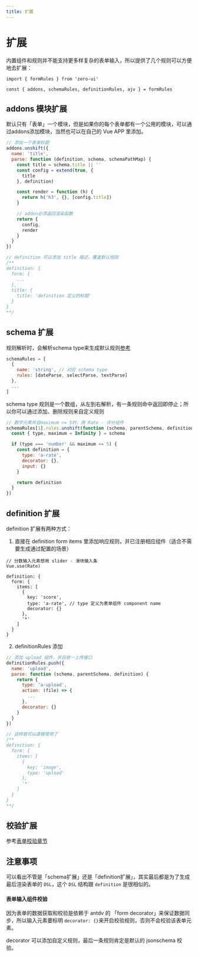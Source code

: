```yaml
---
title: 扩展
---
```


# 扩展
内置组件和规则并不能支持更多样复杂的表单输入，所以提供了几个规则可以方便地去扩展：

```
import { formRules } from 'zero-ui'

const { addons, schemaRules, definitionRules, ajv } = formRules
```

## addons 模块扩展
默认只有「表单」一个模块，但是如果你的每个表单都有一个公用的模块，可以通过addons添加模块，当然也可以在自己的 Vue APP 里添加。

```javascript
// 添加一个表单标题
addons.unshift({
  name: 'title',
  parse: function (definition, schema, schemaPathMap) {
    const title = schema.title || ''
    const config = extend(true, {
      title
    }, definition)

    const render = function (h) {
      return h('h3', {}, [config.title])
    }

    // addon必须返回渲染函数
    return {
      config,
      render
    }
  }
})

// definition 可以添加 title 描述，覆盖默认规则
/**
definition: {
  form: {
    ...
  },
  title: {
    title: 'definition 定义的标题'
  }
}
**/
```

## schema 扩展
规则解析时，会解析schema type来生成默认规则[参考](/form/default.html)

```javascript
schemaRules = [
  {
    name: 'string', // 对应 schema type
    rules: [dateParse, selectParse, textParse]
  },
  ...
]
```
schema type 规则是一个数组，从左到右解析，有一条规则命中返回即停止；所以你可以通过添加、删除规则来自定义规则

```javascript
// 数字元素并且maximum <= 5时，用 Rate - 评分组件
schemaRules[1].rules.unshift(function (schema, parentSchema, definition, defaults) {
  const { type, maximum = Infinity } = schema

  if (type === 'number' && maximum <= 5) {
    const definition = {
      type: 'a-rate',
      decorator: {},
      input: {}
    }

    return definition
  }
})
```

## definition 扩展
definition 扩展有两种方式：
1. 直接在 definition form items 里添加响应规则，并已注册相应组件（适合不需要生成通过配置的场景）
```javascription
// 分数输入元素想用 slider - 滑块输入条
Vue.use(Rate)

definition: {
  form: {
    items: [
      {
        key: 'score',
        type: 'a-rate', // type 定义为表单组件 component name
        decorator: {}
      },
      '*'
    ]
  }
}
```
2. definitionRules 添加
```javascript
// 添加 upload 组件，并且统一上传接口
definitionRules.push({
  name: 'upload',
  parse: function (schema, parentSchema, definition) {
    return {
      type: 'a-upload',
      action: (file) => {
        ...
      },
      decorator: {}
    }
  }
})

// 这样就可以直接使用了
/**
definition: {
  form: {
    items: [
      {
        key: 'image',
        type: 'upload'
      },
      '*'
    ]
  }
}
**/
```

## 校验扩展
参考[表单校验章节](/form/validate.html)

## 注意事项
可以看出不管是「schema扩展」还是「definition扩展」，其实最后都是为了生成最后渲染表单的 `DSL`，这个 `DSL` 结构跟 `definition` 是很相似的。

#### 表单输入组件校验
因为表单的数据获取和校验是依赖于 antdv 的 「form decorator」来保证数据同步，所以输入元素要标明 `decorator: {}`来开启校验规则，否则不会校验该表单元素。

decorator 可以添加自定义规则，最后一条规则肯定是默认的 jsonschema 校验。
